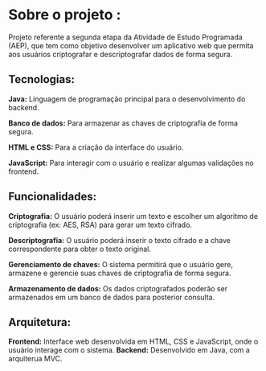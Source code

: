 
# Sobre o projeto : 
Projeto referente a segunda etapa da Atividade de Estudo Programada (AEP), que tem como objetivo desenvolver um aplicativo web que permita aos usuários criptografar e descriptografar dados de forma segura.

## Tecnologias:

**Java:** Linguagem de programação principal para o desenvolvimento do backend.

**Banco de dados:** Para armazenar as chaves de criptografia de forma segura.

**HTML e CSS:** Para a criação da interface do usuário.

**JavaScript:** Para interagir com o usuário e realizar algumas validações no frontend.

## Funcionalidades:

**Criptografia:** O usuário poderá inserir um texto e escolher um algoritmo de criptografia (ex: AES, RSA) para gerar um texto cifrado.

**Descriptografia:** O usuário poderá inserir o texto cifrado e a chave correspondente para obter o texto original.

**Gerenciamento de chaves:** O sistema permitirá que o usuário gere, armazene e gerencie suas chaves de criptografia de forma segura.

**Armazenamento de dados:** Os dados criptografados poderão ser armazenados em um banco de dados para posterior consulta.

## Arquitetura:

**Frontend:** Interface web desenvolvida em HTML, CSS e JavaScript, onde o usuário interage com o sistema.
**Backend:** Desenvolvido em Java, com a arquiterua MVC.
